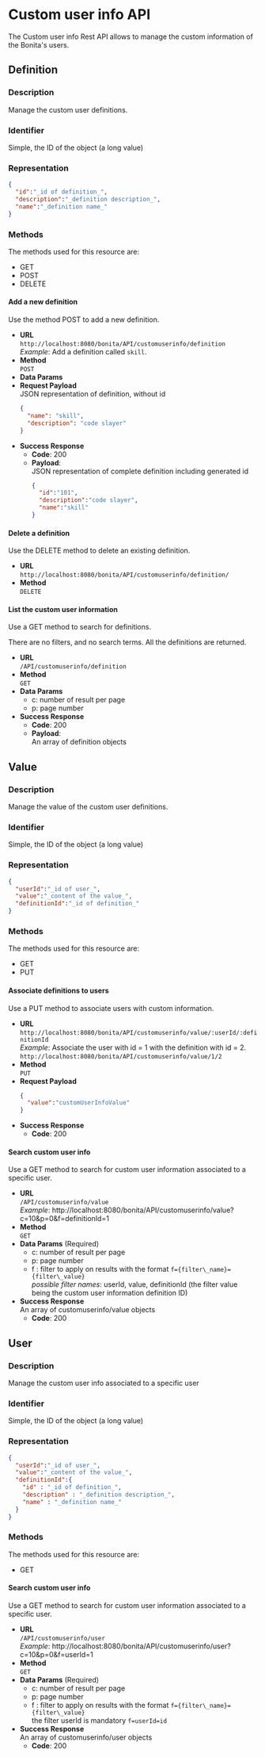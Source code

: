 # Custom user info API

The Custom user info Rest API allows to manage the custom information of the Bonita's users.

## Definition
### Description

Manage the custom user definitions.

### Identifier

Simple, the ID of the object (a long value)

### Representation

```json
{
  "id":"_id of definition_",
  "description":"_definition description_",
  "name":"_definition name_"
}
```

### Methods

The methods used for this resource are:
* GET
* POST
* DELETE

#### Add a new definition

Use the method POST to add a new definition.

* **URL**  
  `http://localhost:8080/bonita/API/customuserinfo/definition`  
  _Example_: Add a definition called `skill`.
* **Method**  
  `POST`
* **Data Params**  
* **Request Payload**  
  JSON representation of definition, without id
  ```json
  {
    "name": "skill",
    "description": "code slayer"
  }
  ```
* **Success Response**  
  * **Code**: 200
  * **Payload**:  
    JSON representation of complete definition including generated id  
    ```json
    {
      "id":"101",
      "description":"code slayer",
      "name":"skill"
    }
    ```

#### Delete a definition

Use the DELETE method to delete an existing definition.

* **URL**  
  `http://localhost:8080/bonita/API/customuserinfo/definition/`  
* **Method**  
  `DELETE`
  
#### List the custom user information

Use a GET method to search for definitions.

There are no filters, and no search terms. All the definitions are returned.

* **URL**  
  `/API/customuserinfo/definition`  
* **Method**  
  `GET`
* **Data Params**  
  * c: number of result per page
  * p: page number
* **Success Response**  
  * **Code**: 200
  * **Payload**:  
    An array of definition objects


## Value
### Description

Manage the value of the custom user definitions.

### Identifier

Simple, the ID of the object (a long value)

### Representation

```json
{
  "userId":"_id of user_",
  "value":"_content of the value_",
  "definitionId":"_id of definition_"
}
```

### Methods

The methods used for this resource are:
* GET
* PUT

#### Associate definitions to users

Use a PUT method to associate users with custom information.

* **URL**  
  `http://localhost:8080/bonita/API/customuserinfo/value/:userId/:definitionId`  
  _Example_: Associate the user with id = 1 with the definition with id = 2\. `http://localhost:8080/bonita/API/customuserinfo/value/1/2`
* **Method**  
  `PUT`
* **Request Payload**  
  ```json
  {
    "value":"customUserInfoValue"
  }
  ```
* **Success Response**  
  * **Code**: 200

#### Search custom user info

Use a GET method to search for custom user information associated to a specific user.

* **URL**  
  `/API/customuserinfo/value`  
  _Example_: http://localhost:8080/bonita/API/customuserinfo/value?c=10&p=0&f=definitionId=1
* **Method**  
  `GET`
* **Data Params** (Required)   
  * c: number of result per page
  * p: page number
  * f : filter to apply on results with the format `f={filter\_name}={filter\_value}`  
   _possible filter names_: userId, value, definitionId (the filter value being the custom user information definition ID)
* **Success Response**  
  An array of customuserinfo/value objects
  * **Code**: 200


## User
### Description

Manage the custom user info associated to a specific user

### Identifier

Simple, the ID of the object (a long value)

### Representation

```json
{
  "userId":"_id of user_",
  "value":"_content of the value_",
  "definitionId":{
    "id" : "_id of definition_",
    "description" : "_definition description_",
    "name" : "_definition name_"
  }
}
```

### Methods

The methods used for this resource are:
* GET

#### Search custom user info

Use a GET method to search for custom user information associated to a specific user.

* **URL**  
  `/API/customuserinfo/user`  
  _Example_: http://localhost:8080/bonita/API/customuserinfo/user?c=10&p=0&f=userId=1
* **Method**  
  `GET`
* **Data Params** (Required)   
  * c: number of result per page
  * p: page number
  * f : filter to apply on results with the format `f={filter\_name}={filter\_value}`  
   the filter userId is mandatory `f=userId=id`
* **Success Response**  
  An array of customuserinfo/user objects
  * **Code**: 200

